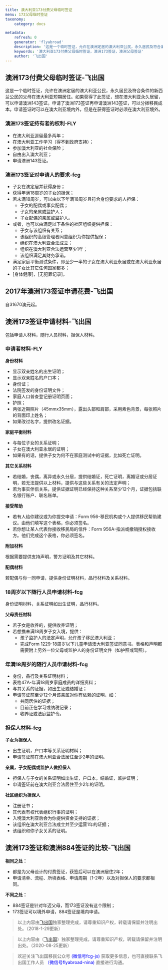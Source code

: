 ```yaml
---
title: 澳大利亚173付费父母临时签证
menu: 173父母临时签证
taxonomy:
    category: docs

metadata:
    refresh: 0
    generator: 'flyabroad'
    description: '这是一个临时签证，允许在澳洲定居的澳大利亚公民，永久居民及符合条件的新西兰公民的父母在澳大利亚短期居住。如果获得了此签证，想在澳大利亚永久居留，可以申请澳洲143签证。申请了澳洲173签证再申请澳洲143签证，可以分摊移民成本。申请签证时可以在澳大利亚境内外，但是在获得签证时必须在澳大利亚境外。'
    keywords: '澳大利亚173付费父母临时签证，澳洲173签证，澳洲父母签证'
    author: '飞出国'
---
```


## 澳洲173付费父母临时签证-飞出国

这是一个临时签证，允许在澳洲定居的澳大利亚公民，永久居民及符合条件的新西兰公民的父母在澳大利亚短期居住。如果获得了此签证，想在澳大利亚永久居留，可以申请澳洲143签证。申请了澳洲173签证再申请澳洲143签证，可以分摊移民成本。申请签证时可以在澳大利亚境内外，但是在获得签证时必须在澳大利亚境外。

### 澳洲173签证持有者的权利-FLY

* 在澳大利亚逗留最多两年；
* 在澳大利亚工作学习（得不到政府支持）；
* 参加澳大利亚的社会保险；
* 自由出入澳大利亚；
* 申请澳洲143签证。

### 澳洲173签证对申请人的要求-fcg

* 子女在澳定居并获得身份；
* 获得年满18周岁的子女的担保；
* 若未满18周岁，可以由以下年满18周岁且符合身份要求的人担保：
    * 子女的配偶或事实配偶；
    * 子女的亲属或监护人；
    * 子女配偶的亲属或监护人。
* 或者，也可以由满足以下条件的社区组织提供担保：
    * 子女与该组织有关系；
    * 该组织的高级管理者同意组织为你提供担保；
    * 组织在澳大利亚合法成立；
    * 组织在澳大利亚合法运营至少1年；
    * 该组织满足其财务承诺。
* 满足家庭平衡测试条件，即至少一半的子女在澳大利亚永居或在澳大利亚永居的子女比其它任何国家都多；
* [身体健康]，[无犯罪记录]。

## 2017年澳洲173签证申请花费-飞出国

自31670澳元起。

## 澳洲173签证申请材料-飞出国

包括申请人材料，随行人员材料，担保人材料。

### 申请者材料-FLY

**身份材料**

* 显示双亲姓名的出生证明；
* 显示双亲姓名的户口本；
* 身份证；
* 法院签发的身份证明文件；
* 家庭人口普查登记册证明页面；
* 护照；
* 两张近期照片（45mmx35mm），露出头部和肩部，采用素色背景，每张照片的背面印上姓名；
* 如果改过名字，提供改名证据。

**家庭平衡材料**

* 与每位子女的关系证明；
* 子女在澳大利亚永居的证明；
* 如果有的话，提供子女为何不在家庭测试中的证据，比如死亡证明。

**其它关系材料**

* 若结婚，丧偶，离异或永久分居，提供结婚证，死亡证明，离婚证或分居证明，若无法提供以上材料，提供与这些关系有关的法定声明；
* 若为事实伴侣关系，提供证据证明已经保持这种关系至少12个月，证据包括联名银行账户、联名账单。

**接受帮助**

* 若有人给你建议或为你提交申请：Form 956-移民机构或个人提供移民帮助建议。由他们填写这个表格，你必须签名。
* 若你想让某人代表你接收移民局的信件：Form 956A-指派或撤销授权接收方。他们完成这个表格，你必须签名。

**附加材料**

根据需要提供支持声明，警方证明及其它材料。

**配偶材料**

若配偶与你一同申请，提供身份证明材料，品行材料及关系材料。

### 18周岁以下随行人员申请材料-fcg

身份证明材料，关系证明如出生证明，品行材料。

**父母责任材料**

* 若子女是收养的，提供收养证明；
* 若想携未满18周岁子女入境，提供：
    * 孩子监护人的法定声明，允许孩子移民澳大利亚；
    * 完成Form 1229-18周岁以下儿童申请澳大利亚签证同意书。表格和声明都需要附上另外一位父母或监护人的身份证明文件（如护照或驾照）。

### 年满18周岁的随行人员申请材料-fcg

* 身份，品行及关系证明材料；
* 表格47A-年满18周岁家庭成员的详细资料；
* 与其关系的证据，如出生证或结婚证；
* 申请签证前至少12个月该亲属对你有依赖的证明，如：
    * 共同居住的证据；
    * 目前正在学习或纳税记录；
    * 收养证或法庭监护令。

### 担保人材料-fcg

**子女为担保人**

* 出生证明，户口本等关系证明材料；
* 申请签证前在澳大利亚合法居住至少2年的证明。

**亲属，子女配偶或监护人做担保人**

* 担保人与子女的关系证明如出生证，户口本，结婚证，监护证明；
* 申请签证前在澳大利亚合法居住至少2年的证明。

**社区组织为担保人**

* 注册证书；
* 其代表有权代表组织行事的证明；
* 入境澳大利亚后会为你提供资金支持的证据；
* 该组织在澳大利亚合法成立并至少运营1年的证据；
* 该组织和你子女关系的证明。

## 澳洲173签证和澳洲884签证的比较-飞出国

**相同之处：**

* 都是为父母设计的付费签证，获签后可以在澳洲居住2年；
* 申请清单、流程、所填表格、申请周期（1-2年）以及对担保人的要求都相同。

**不同之处：**

* 884签证是针对年迈父母，而173签证没有这个限制；
* 173签证可以境外申请，884签证是境内申请。

> 以上内容由[飞出国](http://www.flyabroad.hk/)独家整理完成，请尊重知识产权，转载请保留并注明出处。（2018-1-29更新）

> 以上内容由（[飞出国](http://www.flyabroad.hk)）独家整理完成，请尊重知识产权，转载请保留并注明出处。（2020-08-25更新）

> 欢迎关注飞出国移民公众号 <font color=Blue>(微信号fcg-js)</font> 获取更多信息，也可直接联系飞出国工作人员 <font color=Blue>（微信号flyabroad-nina)</font> 直接进行沟通。